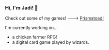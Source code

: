 ### Hi, I'm Jadi! 👋

Check out some of my games! --->
[Prismatoad!](https://prismatoad.itch.io/)

I'm currently working on...
- a chicken farmer RPG!
- a digital card game played by wizards.
  
<!--
**jadimiller/jadimiller** is a ✨ _special_ ✨ repository because its `README.md` (this file) appears on your GitHub profile.

Here are some ideas to get you started:

- 🔭 I’m currently working on ...
- 🌱 I’m currently learning ...
- 👯 I’m looking to collaborate on ...
- 🤔 I’m looking for help with ...
- 💬 Ask me about ...
- 📫 How to reach me: ...
- 😄 Pronouns: ...
- ⚡ Fun fact: ...
-->
